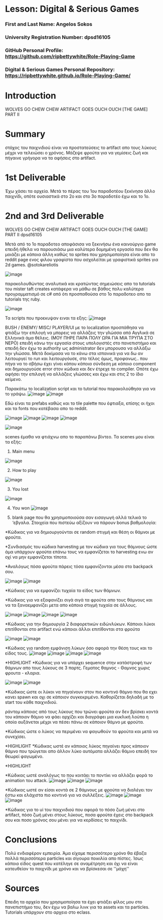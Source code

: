 # Lesson: Digital & Serious Games

### First and Last Name: Angelos Sokos
### University Registration Number: dpsd16105
### GitHub Personal Profile: https://github.com/ripbettywhite/Role-Playing-Game
### Digital & Serious Games Personal Repository: https://ripbettywhite.github.io/Role-Playing-Game/

# Introduction
WOLVES GO CHEW CHEW ARTIFACT GOES OUCH OUCH [THE GAME] 
PART II
# Summary
στόχος του παιχνιδιού είναι να προστατεύσεις το artifact απο τους λύκους μέχρι να τελειώσει ο χρόνος. Μάζεψε φρούτα για να γεμίσεις ζωή και πήγαινε γρήγορα να τα αφήσεις στο artifact.

# 1st Deliverable

Έχω χάσει τα αρχεία. Μετά το πέρας του 1ου παραδοτέου ξεκίνησα άλλο παιχνίδι, οπότε ουσιαστικά στο 2ο και στο 3ο παραδοτέο έχω και το 1ο.
# 2nd and 3rd Deliverable 

WOLVES GO CHEW CHEW ARTIFACT GOES OUCH OUCH [THE GAME] 
PART II
dpsd16105 

Μετά από το 1ο παραδοτεο αποφάσισα να ξεκινήσω ένα καινούργιο game επειδή ήθελα να παρουσιάσω μια καλύτερα δομημένη εργασία που δεν θα μοιάζει με κάποια άλλη καθώς τα sprites που χρησιμοποίησα είναι απο το reddit page ενος φιλου  γραφίστα που ασχολείται με γραφιστικά sprites για 2d games.
 @sotokareliotis
 
![image](https://user-images.githubusercontent.com/115795433/212492927-1bc555c3-ac9a-4070-be29-8f61a78282a4.png)

παρακολουθώντας αναλυτικά και κρατώντας σημειώσεις απο τα tutorials του mister taft creates κατάφερα να μάθω σε βάθος πολυ καλύτερα προγραμματισμό σε c# από ότι προσπαθούσα στο 1ο παραδοτεο απο τα tutorials της ruby.

![image](https://user-images.githubusercontent.com/115795433/212492947-66ccc52d-882a-47c7-a990-bc2351bea2e9.png)


 Τα scripts που προεκυψαν ειναι τα εξης: ![image](https://user-images.githubusercontent.com/115795433/212492956-adea42c4-552f-4f05-9b23-8fab466c814e.png)

 
BUSH / ENEMY/ MISC/ PLAYER/UI
με  το localization προσπάθησα να φτιάξω την επιλογή να μπορεις να αλλάζεις την γλώσσα από Αγγλικά σε Ελληνικά άμα θέλεις. (ΜΟΥ ΠΗΡΕ ΠΑΡΑ ΠΟΛΥ ΩΡΑ ΓΙΑ ΜΙΑ ΤΡΥΠΑ ΣΤΟ ΝΕΡΟ) επειδή κάνω την εργασία στoυς υπολογιστές στο πανεπιστήμιο και επειδή δεν έχω το authority ως administrator δεν μπορουσα να αλλάξω την γλώσσα. Μετά δοκίμασα να το κάνω στα ισπανικά για να δω αν λειτουργεί το run και λειτουργόυσε, στο τέλος όμως, προφανως.. που πήγα να το σβήσω έχει γίνει κάπου κάποια σύνδεση με κάποιο component και δημιουργούσε error στον κώδικα και δεν έτρεχε το compiler.
Οπότε έχω αφήσει την επιλογή να αλλάζεις γλώσσες και έχω και στις 2 το ίδιο κείμενο.

Παρακάτω το localization script και το tutorial που παρακολούθησα για να το γράψω.
![image](https://user-images.githubusercontent.com/115795433/212492964-6408c7ef-b1dc-47e3-9b11-f78a6b0f30a9.png)
 ![image](https://user-images.githubusercontent.com/115795433/212492966-7c1c21ec-fdc4-4e27-ac20-da2c3e9eb73c.png)


Εδώ είναι τα prefabs καθώς και  το tile palette που έφτιαξα, επίσης οι ήχοι και τα fonts  που κατέβασα απο το reddit.

![image](https://user-images.githubusercontent.com/115795433/212493011-291c3897-7a86-4777-8603-6fece1d8f347.png)
![image](https://user-images.githubusercontent.com/115795433/212493017-4a197324-232a-4769-8594-a63b6c51884c.png)
![image](https://user-images.githubusercontent.com/115795433/212493019-242aa7e9-dd4f-4522-b3f1-88a0fe4092ef.png)
![image](https://user-images.githubusercontent.com/115795433/212493021-89549014-2ffb-49be-92e5-1515450984ed.png)



![image](https://user-images.githubusercontent.com/115795433/212493027-97c9ccf4-fb86-4636-a54f-cec981f1acd1.png)

scenes έμαθα να φτιάχνω απο το παραπάνω  βίντεο. Τα scenes μου είναι τα εξής:

1)	Main menu

![image](https://user-images.githubusercontent.com/115795433/212493035-0594835c-378c-4ce3-a7d7-bc65f0c92c10.png)


2)	How to play

![image](https://user-images.githubusercontent.com/115795433/212493037-36d8a22e-99f0-4883-a850-ea228eebae3a.png)

3)	You lost

![image](https://user-images.githubusercontent.com/115795433/212493040-feeff38b-69c9-4b11-964e-a9509eb3a8ed.png)

4)	You won
![image](https://user-images.githubusercontent.com/115795433/212493054-e0e8d8f1-c770-4249-8101-dad4e4394850.png)

 
5)	blank page που θα χρησιμοποιούσα σαν εισαγωγή αλλά τελικά το ‘εβγαλα.
Στοιχεία που πιστεύω αξίζουν να πάρουν bonus βαθμολογία:


 *Κώδικας για να δημιουργούνται σε random
στιγμή και θέση οι θάμνοι με φρούτα.

*Συνδιασμός του κώδικα  harvesting με τον 
κώδικα για τους θάμνους ώστε άμα υπάρχουν 
φρούτα επάνω τους να εμφανίζεται το harvesting 
ενω αν οχί να μην εμφανίζεται τίποτα.

*Αναλόγως πόσα φρούτα πάρεις τόσα εμφανίζονται
μέσα στο backpack σου.

![image](https://user-images.githubusercontent.com/115795433/212493068-83fe62d0-6ebd-42b5-9dc4-ad95b2cf7afb.png)
![image](https://user-images.githubusercontent.com/115795433/212493076-198d51de-adcd-4415-8ab2-cf2f355c3c9f.png)

*Κώδικας για να εμφανίζει τυχαία το είδος των 
θάμνων.

*Κώδικας για να εξαφανίζει σιγά σιγά τα φρούτα
απο τους θάμνους και να τα ξαναεμφανίζει μετα απο
κάποια στιγμή τυχαία σε άλλους.

![image](https://user-images.githubusercontent.com/115795433/212493080-858fe4b6-886c-4a44-930b-2480a325a55d.png)
![image](https://user-images.githubusercontent.com/115795433/212493088-1357d7da-73a7-4d45-951f-0000ce840707.png)
![image](https://user-images.githubusercontent.com/115795433/212493091-039f3341-00fc-4ca0-8e3f-6a8e0af3cca0.png)
![image](https://user-images.githubusercontent.com/115795433/212493095-d6b1b3d0-cf35-4e49-afae-65e2c937390a.png)



*Κώδικας για την δημιουργία 2 διαφορετικών
 ειδώνλύκων.
Κάποιοι λύκοι επιτίθονται στο artifact ενώ
 κάποιοι άλλοι επιτίθονται στα φρούτα
 
![image](https://user-images.githubusercontent.com/115795433/212493126-09007c26-ea69-496c-b346-edc206ffa7f7.png)
![image](https://user-images.githubusercontent.com/115795433/212493135-1314923c-c455-4b25-9a81-5d1a96c56bfc.png)


*Κώδικας για random εμφάνιση λύκων 
όσο αφορά την θέση τους και το είδος τους.
![image](https://user-images.githubusercontent.com/115795433/212493154-82518858-ae1a-4a64-9b3b-59f56e4cf785.png)
![image](https://user-images.githubusercontent.com/115795433/212493158-b1050999-8762-4993-996d-8f28a3739c27.png)
![image](https://user-images.githubusercontent.com/115795433/212493163-0ae43e3c-fb7d-40d0-be2e-2770588260a1.png)
![image](https://user-images.githubusercontent.com/115795433/212493165-58b68e54-042d-46a0-a8f8-be9d99e941f1.png)




*HIGHLIGHT
*Kώδικας για να υπάρχει sequence στην
 κατάστροφή  των θάμνων απο τους λύκους σε 3 παρτς.
Γεματος θαμνος - Θαμνος χωρις φρουτα - κλαρια.

![image](https://user-images.githubusercontent.com/115795433/212493139-5e2c1e16-22c7-456a-a879-f3098a45b87e.png)
![image](https://user-images.githubusercontent.com/115795433/212493145-3145038f-352a-4d73-91fe-1cef9862ed8c.png)


*Κώδικας ώστε οι λύκοι
να πηγαίνουν στον πιο
κοντινό θάμνο που θα εχει
κανει spawn και οχι σε 
κάποιον συγκεκριμένο.
Καθορίζεται δηλαδή με
το start του κάθε 
παιχνιδιού.

ράντομ κάποιος από τους  λύκους που τρώνει φρούτα
αν  δεν βρίσκει κοντά του κάποιον θάμνο να φάει
αρχίζει και διαγράφει μια κυκλική λούπα η οποία αυξάνεται
μέχρι να πέσει πάνω σε κάποιον θάμνο με φρούτα.

*Κώδικας ώστε ο λύκος να περιμένει να φαγωθούν τα φρούτα 
και μετά να συνεχίσει.

*HIGHLIGHT 
*Κώδικας ωστέ αν κάποιος λύκος πηγαίνει προς κάποιον θάμνο που τρώγεται απο άλλον λύκο αυτόματα αλλάζει θάμνο επειδή τον θεωρεί φαγωμένο.


*HIGHLIGHT 

*Κώδικας ωστέ αναλόγως το 
που κοιτάει το ποντίκι να αλλάζει
φορά το animation του attack.
![image](https://user-images.githubusercontent.com/115795433/212493186-f89eacbe-1fee-491c-a1cb-12f4e4f45ad2.png)
![image](https://user-images.githubusercontent.com/115795433/212493188-ff934f6d-5679-4436-a37a-53433b850889.png)
![image](https://user-images.githubusercontent.com/115795433/212493192-1d27b78e-de02-4625-8435-0933561337d0.png)



*Κώδικας ωστέ αν είσαι κοντά 
σε 2 θάμνους με φρούτα να 
διαλέγει τον έστω και ελάχιστα 
πιο κοντινό για να συλλέξεις.
![image](https://user-images.githubusercontent.com/115795433/212493198-a4fb7234-49c0-4275-abcc-b4050b53327f.png)
![image](https://user-images.githubusercontent.com/115795433/212493201-04c24ffb-a2c3-46ca-acfb-2226cb04d2f9.png)
![image](https://user-images.githubusercontent.com/115795433/212493203-410ee4cd-4016-495c-806e-b44301ea2c2b.png)



*Κώδικας για το ui του παιχνιδιού
που αφορά το πόσο ζωή μένει
στο artifact, πόσο ζωή μένει 
στους λύκους, ποσα φρούτα
έχεις στο backpack σου και ποσο
χρόνος σου μένει για να 
κερδίσεις το παιχνίδι.



# Conclusions
Πολύ ενδιαφέρον εμπειρία. Άμα είχαμε περισσότερο χρόνο θα έβαζα πολλά περισσότερα particles και σίγουρα ποικιλία απο πίστες. Ίσως κάποιο είδος quest που κατέληγε σε αναμέτρηση και όχι να είναι κατευθείαν το παιχνίδι με χρόνο και να βρίσκεσαι σε ''μάχη''

# Sources
Επειδη τα αρχεία που χρησιμοποίησα τα έχει φτιάξει φίλος μου στο πανεπιστήμιο του, δεν έχω να βαλω λινκ για τα assets και τα particles.
Tutorials υπάρχουν στο αρχειο στο eclass.
